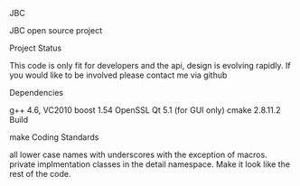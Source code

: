 JBC

JBC open source project

Project Status

This code is only fit for developers and the api, design is evolving rapidly. If you would like to be involved please contact me via github

Dependencies

g++ 4.6, VC2010 boost 1.54 OpenSSL Qt 5.1 (for GUI only) cmake 2.8.11.2 Build

make Coding Standards

all lower case names with underscores with the exception of macros. private implmentation classes in the detail namespace. Make it look like the rest of the code.
